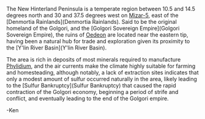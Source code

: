 The New Hinterland Peninsula is a temperate region between 10.5 and 14.5 degrees north and 30 and 37.5 degrees west on [Mizar-5](Mizar-5), east of the [Denmortia Rainlands](Denmortia Rainlands). Said to be the original homeland of the Golgori, and the [Golgori Sovereign Empire](Golgori Sovereign Empire), the ruins of [Oedeon](Oedeon) are located near the eastern tip, having been a natural hub for trade and exploration given its proximity to the [Y'lin River Basin](Y'lin River Basin).

The area is rich in deposits of most minerals required to manufacture [Phylidium](Phylidium), and the air currents make the climate highly suitable for farming and homesteading, although notably, a lack of extraction sites indicates that only a modest amount of sulfur occurred naturally in the area, likely leading to the [Sulfur Bankruptcy](Sulfur Bankruptcy) that caused the rapid contraction of the Golgori economy, beginning a period of strife and conflict, and eventually leading to the end of the Golgori empire.

-Ken